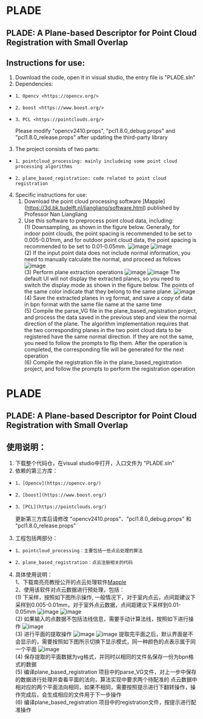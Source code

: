 # PLADE
## PLADE: A Plane-based Descriptor for Point Cloud Registration with Small Overlap

## Instructions for use:  
1. Download the code, open it in visual studio, the entry file is "PLADE.sln"
1. Dependencies:  
-     1、Opencv <https://opencv.org/>  
-     2、boost <https://www.boost.org/>  
-     3、PCL <https://pointclouds.org/> 
    Please modify "opencv2410.props", "pcl1.8.0_debug.props" and "pcl1.8.0_release.props" after updating the third-party library
3. The project consists of two parts:
-     1、pointcloud_processing: mainly includeing some point cloud processing algorithms
-     2、plane_based_registration: code related to point cloud registration
4. Specific instructions for use:
    1. Download the point cloud processing software [Mapple] (https://3d.bk.tudelft.nl/liangliang/software.html) published by Professor Nan Liangliang
    2. Use this software to preprocess point cloud data, including:  
        (1) Downsampling, as shown in the figure below. Generally, for indoor point clouds, the point spacing is recommended to be set to 0.005-0.01mm, and for outdoor point cloud data, the point spacing is recommended to be set to 0.01-0.05mm.
![image](https://github.com/chsl/PLADE/blob/master/plane_based_registration/image/downsample1.png)
![image](https://github.com/chsl/PLADE/blob/master/plane_based_registration/image/downsample2.png)  
        (2) If the input point data does not include normal information, you need to manually calculate the normal, and proceed as follows
![image](https://github.com/chsl/PLADE/blob/master/plane_based_registration/image/normals.png)  
        (3) Perform plane extraction operations
![image](https://github.com/chsl/PLADE/blob/master/plane_based_registration/image/plane1.png)
![image](https://github.com/chsl/PLADE/blob/master/plane_based_registration/image/plane2.png)
The default UI will not display the extracted planes, so you need to switch the display mode as shown in the figure below. The points of the same color indicate that they belong to the same plane.
![image](https://github.com/chsl/PLADE/blob/master/plane_based_registration/image/plane3.png)  
        (4) Save the extracted planes in vg format, and save a copy of data in bpn format with the same file name at the same time  
        (5) Compile the parse_VG file in the plane_based_registration project, and process the data saved in the previous step and view the normal direction of the plane. The algorithm implementation requires that the two corresponding planes in the two point cloud data to be registered have the same normal direction. If they are not the same, you need to follow the prompts to flip them. After the operation is completed, the corresponding file will be generated for the next operation  
        (6) Compile the registration file in the plane_based_registration project, and follow the prompts to perform the registration operation  
# PLADE  
##  PLADE: A Plane-based Descriptor for Point Cloud Registration with Small Overlap  

## 使用说明：  
1. 下载整个代码仓，在visual studio中打开，入口文件为 "PLADE.sln"  
1. 依赖的第三方库：  
-     1、[Opencv](https://opencv.org/)  
-     2、[boost](https://www.boost.org/)  
-     3、[PCL](https://pointclouds.org/)  
    更新第三方库后请修改 "opencv2410.props"、"pcl1.8.0_debug.props" 和 "pcl1.8.0_release.props"  
3. 工程包括两部分：  
-     1、pointcloud_processing：主要包括一些点云处理的算法  
-     2、plane_based_registration：点云注册相关的代码  
4. 具体使用说明：  
    1、下载南亮亮教授公开的点云处理软件[Mapple ](https://3d.bk.tudelft.nl/liangliang/software.html)  
    2、使用该软件对点云数据进行预处理，包括：  
        (1) 下采样，按照如下图所示操作, 一般情况下，对于室内点云，点间距建议下采样到0.005-0.01mm，对于室外点云数据，点间距建议下采样到0.01-0.05mm
![image](https://github.com/chsl/PLADE/blob/master/plane_based_registration/image/downsample1.png)
![image](https://github.com/chsl/PLADE/blob/master/plane_based_registration/image/downsample2.png)  
        (2) 如果输入的点数据不包括法线信息，需要手动计算法线，按照如下进行操作
![image](https://github.com/chsl/PLADE/blob/master/plane_based_registration/image/normals.png)  
        (3) 进行平面的提取操作
![image](https://github.com/chsl/PLADE/blob/master/plane_based_registration/image/plane1.png)
![image](https://github.com/chsl/PLADE/blob/master/plane_based_registration/image/plane2.png)
提取完平面之后，默认界面是不会显示的，需要按照如下图所示切换下显示模式，同一种颜色的点表示属于同一个平面
![image](https://github.com/chsl/PLADE/blob/master/plane_based_registration/image/plane3.png)  
        (4) 保存提取的平面数据为vg格式，并同时以相同的文件名保存一份为bpn格式的数据  
        (5) 编译plane_based_registration 项目中的parse_VG文件，对上一步中保存的数据进行处理并查看平面的法向，算法实现中要求两个待配准的 点云数据中相对应的两个平面法向相同，如果不相同，需要按照提示进行下翻转操作，操作完成后，会生成相应的文件用于下一步操作  
        (6) 编译plane_based_registration 项目中的registration文件，按提示进行配准操作  